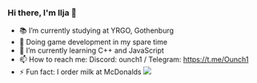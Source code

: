 ### Hi there, I'm Ilja 👋

- 📚 I’m currently studying at YRGO, Gothenburg
- 🐙 Doing game development in my spare time
- 🌱 I’m currently learning C++ and JavaScript
- 📫 How to reach me: Discord: ounch1 / Telegram: https://t.me/Ounch1
- ⚡ Fun fact: I order milk at McDonalds
![](https://i.imgur.com/JInS4Ko.png)
